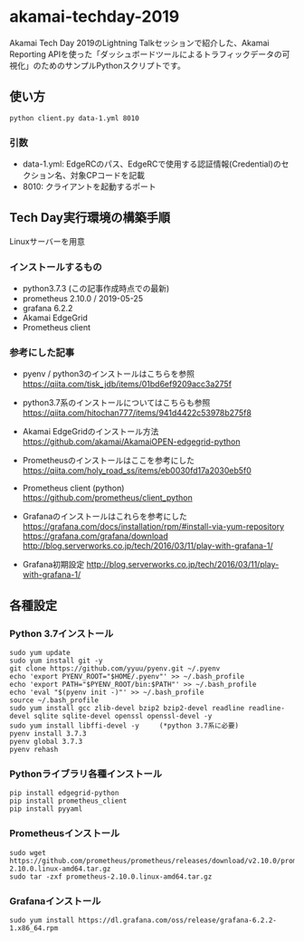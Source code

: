 # akamai-techday-2019
Akamai Tech Day 2019のLightning Talkセッションで紹介した、Akamai Reporting APIを使った「ダッシュボードツールによるトラフィックデータの可視化」のためのサンプルPythonスクリプトです。

## 使い方
    python client.py data-1.yml 8010

### 引数
- data-1.yml: EdgeRCのパス、EdgeRCで使用する認証情報(Credential)のセクション名、対象CPコードを記載
- 8010: クライアントを起動するポート

## Tech Day実行環境の構築手順

Linuxサーバーを用意

### インストールするもの
- python3.7.3 (この記事作成時点での最新)
- prometheus 2.10.0 / 2019-05-25
- grafana 6.2.2
- Akamai EdgeGrid
- Prometheus client

### 参考にした記事
- pyenv / python3のインストールはこちらを参照
  https://qiita.com/tisk_jdb/items/01bd6ef9209acc3a275f

- python3.7系のインストールについてはこちらも参照
  https://qiita.com/hitochan777/items/941d4422c53978b275f8

- Akamai EdgeGridのインストール方法
  https://github.com/akamai/AkamaiOPEN-edgegrid-python

- Prometheusのインストールはここを参考にした
  https://qiita.com/holy_road_ss/items/eb0030fd17a2030eb5f0

- Prometheus client (python)
  https://github.com/prometheus/client_python

- Grafanaのインストールはこれらを参考にした
  https://grafana.com/docs/installation/rpm/#install-via-yum-repository
  https://grafana.com/grafana/download
  http://blog.serverworks.co.jp/tech/2016/03/11/play-with-grafana-1/

- Grafana初期設定
  http://blog.serverworks.co.jp/tech/2016/03/11/play-with-grafana-1/


## 各種設定
### Python 3.7インストール
    sudo yum update
    sudo yum install git -y
    git clone https://github.com/yyuu/pyenv.git ~/.pyenv
    echo 'export PYENV_ROOT="$HOME/.pyenv"' >> ~/.bash_profile
    echo 'export PATH="$PYENV_ROOT/bin:$PATH"' >> ~/.bash_profile
    echo 'eval "$(pyenv init -)"' >> ~/.bash_profile
    source ~/.bash_profile
    sudo yum install gcc zlib-devel bzip2 bzip2-devel readline readline-devel sqlite sqlite-devel openssl openssl-devel -y
    sudo yum install libffi-devel -y     (*python 3.7系に必要)
    pyenv install 3.7.3
    pyenv global 3.7.3
    pyenv rehash
### Pythonライブラリ各種インストール
    pip install edgegrid-python
    pip install prometheus_client
    pip install pyyaml

### Prometheusインストール
    sudo wget https://github.com/prometheus/prometheus/releases/download/v2.10.0/prometheus-2.10.0.linux-amd64.tar.gz
    sudo tar -zxf prometheus-2.10.0.linux-amd64.tar.gz

### Grafanaインストール
    sudo yum install https://dl.grafana.com/oss/release/grafana-6.2.2-1.x86_64.rpm 
